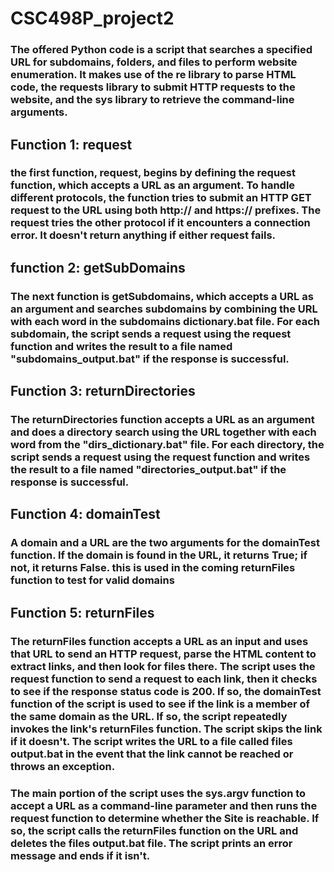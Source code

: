 # CSC498P_project2



### The offered Python code is a script that searches a specified URL for subdomains, folders, and files to perform website enumeration. It makes use of the re library to parse HTML code, the requests library to submit HTTP requests to the website, and the sys library to retrieve the command-line arguments.
## Function 1: request
### the first function, request, begins by defining the request function, which accepts a URL as an argument. To handle different protocols, the function tries to submit an HTTP GET request to the URL using both http:// and https:// prefixes. The request tries the other protocol if it encounters a connection error. It doesn't return anything if either request fails.

## function 2: getSubDomains
### The next function is getSubdomains, which accepts a URL as an argument and searches subdomains by combining the URL with each word in the subdomains dictionary.bat file. For each subdomain, the script sends a request using the request function and writes the result to a file named "subdomains_output.bat" if the response is successful.
## Function 3: returnDirectories
### The returnDirectories function accepts a URL as an argument and does a directory search using the URL together with each word from the "dirs_dictionary.bat" file. For each directory, the script sends a request using the request function and writes the result to a file named "directories_output.bat" if the response is successful.
## Function 4: domainTest
### A domain and a URL are the two arguments for the domainTest function. If the domain is found in the URL, it returns True; if not, it returns False. this is used in the coming returnFiles function to test for valid domains
## Function 5: returnFiles
### The returnFiles function accepts a URL as an input and uses that URL to send an HTTP request, parse the HTML content to extract links, and then look for files there. The script uses the request function to send a request to each link, then it checks to see if the response status code is 200. If so, the domainTest function of the script is used to see if the link is a member of the same domain as the URL. If so, the script repeatedly invokes the link's returnFiles function. The script skips the link if it doesn't. The script writes the URL to a file called files output.bat in the event that the link cannot be reached or throws an exception.

### The main portion of the script uses the sys.argv function to accept a URL as a command-line parameter and then runs the request function to determine whether the Site is reachable. If so, the script calls the returnFiles function on the URL and deletes the files output.bat file. The script prints an error message and ends if it isn't.